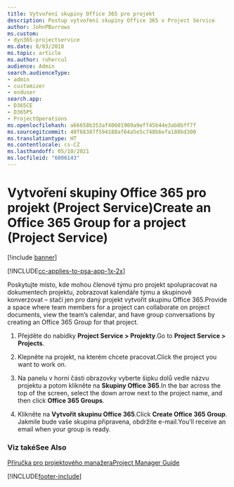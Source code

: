 ```yaml
---
title: Vytvoření skupiny Office 365 pro projekt
description: Postup vytvoření skupiny Office 365 v Project Service
author: JohnPBurrows
ms.custom:
- dyn365-projectservice
ms.date: 8/03/2018
ms.topic: article
ms.author: ruhercul
audience: Admin
search.audienceType:
- admin
- customizer
- enduser
search.app:
- D365CE
- D365PS
- ProjectOperations
ms.openlocfilehash: a66658b353af40601909a9eff45b44e3ab8bff7f
ms.sourcegitcommit: 40f68387f594180af64a5e5c748b6efa188bd300
ms.translationtype: HT
ms.contentlocale: cs-CZ
ms.lasthandoff: 05/10/2021
ms.locfileid: "6006143"
---
```

# <a name="create-an-office-365-group-for-a-project-project-service"></a><span data-ttu-id="5a2cb-103">Vytvoření skupiny Office 365 pro projekt (Project Service)</span><span class="sxs-lookup"><span data-stu-id="5a2cb-103">Create an Office 365 Group for a project (Project Service)</span></span>

[!include [banner](../includes/psa-now-project-operations.md)]

[!INCLUDE[cc-applies-to-psa-app-1x-2x](../includes/cc-applies-to-psa-app-1x-2x.md)]

<span data-ttu-id="5a2cb-104">Poskytujte místo, kde mohou členové týmu pro projekt spolupracovat na dokumentech projektu, zobrazovat kalendáře týmu a skupinově konverzovat – stačí jen pro daný projekt vytvořit skupinu Office 365.</span><span class="sxs-lookup"><span data-stu-id="5a2cb-104">Provide a space where team members for a project can collaborate on project documents, view the team’s calendar, and have group conversations by creating an Office 365 Group for that project.</span></span>  
  
1.  <span data-ttu-id="5a2cb-105">Přejděte do nabídky **Project Service > Projekty**.</span><span class="sxs-lookup"><span data-stu-id="5a2cb-105">Go to **Project Service > Projects**.</span></span>  
  
2.  <span data-ttu-id="5a2cb-106">Klepněte na projekt, na kterém chcete pracovat.</span><span class="sxs-lookup"><span data-stu-id="5a2cb-106">Click the project you want to work on.</span></span>  
  
3.  <span data-ttu-id="5a2cb-107">Na panelu v horní části obrazovky vyberte šipku dolů vedle názvu projektu a potom klikněte na **Skupiny Office 365**.</span><span class="sxs-lookup"><span data-stu-id="5a2cb-107">In the bar across the top of the screen, select the down arrow next to the project name, and then click **Office 365 Groups**.</span></span>  
  
4.  <span data-ttu-id="5a2cb-108">Klikněte na **Vytvořit skupinu Office 365**.</span><span class="sxs-lookup"><span data-stu-id="5a2cb-108">Click **Create Office 365 Group**.</span></span> <span data-ttu-id="5a2cb-109">Jakmile bude vaše skupina připravena, obdržíte e-mail.</span><span class="sxs-lookup"><span data-stu-id="5a2cb-109">You’ll receive an email when your group is ready.</span></span>  
  
### <a name="see-also"></a><span data-ttu-id="5a2cb-110">Viz také</span><span class="sxs-lookup"><span data-stu-id="5a2cb-110">See Also</span></span>  
 [<span data-ttu-id="5a2cb-111">Příručka pro projektového manažera</span><span class="sxs-lookup"><span data-stu-id="5a2cb-111">Project Manager Guide</span></span>](../psa/project-manager-guide.md)


[!INCLUDE[footer-include](../includes/footer-banner.md)]